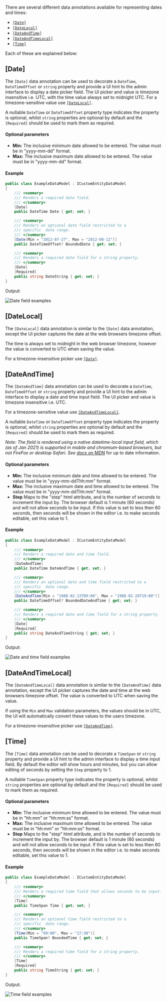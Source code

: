 ﻿There are several different data annotations available for representing dates and times:

- [`[Date]`](#date)
- [`[DateLocal]`](#datelocal)
- [`[DateAndTime]`](#dateandtime)
- [`[DateAndTimeLocal]`](#dateandtimelocal)
- [`[Time]`](#time)

Each of these are explained below:

## [Date]

The `[Date]` data annotation can be used to decorate a `DateTime`, `DateTimeOffset` or `string` property and provide a UI hint to the admin interface to display a date picker field. The UI picker and value is timezone insensitive i.e. UTC, with the time value always set to midnight UTC. For a timezone-sensitive value use [`[DateLocal]`](datelocal).
    
A nullable `DateTime` or `DateTimeOffset` property type indicates the property is optional, whilst `string` properties are optional by default and the `[Required]` should be used to mark them as required.

#### Optional parameters

- **Min:** The inclusive minimum date allowed to be entered. The value must be in "yyyy-mm-dd" format. 
- **Max:** The inclusive maximum date allowed to be entered. The value must be in "yyyy-mm-dd" format.

#### Example

```csharp
public class ExampleDataModel : ICustomEntityDataModel
{
    /// <summary>
    /// Renders a required date field.
    /// </summary>
    [Date]
    public DateTime Date { get; set; }

    /// <summary>
    /// Renders an optional date field restricted to a 
    /// specific  date range.
    /// </summary>
    [Date(Min = "2012-07-27", Max = "2012-08-12")]
    public DateTimeOffset? BoundedDate { get; set; }

    /// <summary>
    /// Renders a required date field for a string property.
    /// </summary>
    [Date]
    [Required]
    public string DateString { get; set; }
}
```

Output:

![Date field examples](images/date-field-example.png)

## [DateLocal]

The `[DateLocal]` data annotation is similar to the `[Date]` data annotation, except the UI picker captures the date at the web browsers timezone offset.

The time is always set to midnight in the web browser timezone, however the value is converted to UTC when saving the value.  

For a timezone-insensitive picker use [`[Date]`](#date).

## [DateAndTime]

The `[DateAndTime]` data annotation can be used to decorate a `DateTime`, `DateTimeOffset` or `string` property and provide a UI hint to the admin interface to display a date and time input field. The UI picker and value is timezone insensitive i.e. UTC. 

For a timezone-sensitive value use [`[DateAndTimeLocal]`](#datetimelocal).
    
A nullable `DateTime` or `DateTimeOffset` property type indicates the property is optional, whilst `string` properties are optional by default and the `[Required]` should be used to mark them as required.

*Note: The field is rendered using a native datetime-local input field, which (as of Jan 2021) is supported in mobile and chromium-based browsers, but not FireFox or desktop Safari. See [docs on MDN](https://developer.mozilla.org/en-US/docs/Web/HTML/Element/input/datetime-local#browser_compatibility)* for up to date information.

#### Optional parameters

- **Min:** The inclusive minimum date and time allowed to be entered. The value must be in "yyyy-mm-ddThh:mm" format.
- **Max:** The inclusive maximum date and time allowed to be entered. The value must be in "yyyy-mm-ddThh:mm" format.
- **Step** Maps to the "step" html attribute, and is the number of seconds to increment the input by. The browser default is 1 minute (60 seconds) and will not allow seconds to be input. If this value is set to less  then 60 seconds, then seconds will be shown in the editor i.e. to make seconds editable, set this value to 1.

#### Example

```csharp
public class ExampleDataModel : ICustomEntityDataModel
{
    /// <summary>
    /// Renders a required date and time field.
    /// </summary>
    [DateAndTime]
    public DateTime DateAndTime { get; set; }

    /// <summary>
    /// Renders an optional date and time field restricted to a 
    /// specific  date range.
    /// </summary>
    [DateAndTime(Min = "1988-02-13T09:00", Max = "1988-02-28T19:00")]
    public DateTimeOffset? BoundedDateAndTime { get; set; }

    /// <summary>
    /// Renders a required date and time field for a string property.
    /// </summary>
    [Date]
    [Required]
    public string DateAndTimeString { get; set; }
}
```

Output:

![Date and time field examples](images/date-and-time-field-example.png)

## [DateAndTimeLocal]

The `[DateAndTimeLocal]` data annotation is similar to the `[DateAndTime]` data annotation, except the UI picker captures the date and time at the web browsers timezone offset. The value is converted to UTC when saving the value.

If using the `Min` and `Max` validation parameters, the values should be in UTC, the UI will automatically convert these values to the users timezone.

For a timezone-insensitive picker use [`[DateAndTime]`](#dateandtime).

## [Time]

The `[Time]` data annotation can be used to decorate a `TimeSpan` or `string` property and provide a UI hint to the admin interface to display a time input field. By default the editor will show hours and minutes, but you can allow editing of seconds by setting the `Step` property to 1.

A nullable `TimeSpan` property type indicates the property is optional, whilst `string` properties are optional by default and the `[Required]` should be used to mark them as required.

#### Optional parameters

- **Min:** The inclusive minimum time allowed to be entered. The value must be in "hh:mm" or "hh:mm:ss" format.
- **Max:** The inclusive maximum time allowed to be entered. The value must be in "hh:mm" or "hh:mm:ss" format.
- **Step** Maps to the "step" html attribute, and is the number of seconds to increment the input by. The browser default is 1 minute (60 seconds) and will not allow seconds to be input. If this value is set to less then 60 seconds, then seconds will be shown in the editor i.e. to make seconds editable, set this value to 1.

#### Example

```csharp
public class ExampleDataModel : ICustomEntityDataModel
{
    /// <summary>
    /// Renders a required time field that allows seconds to be input.
    /// </summary>
    [Time]
    public TimeSpan Time { get; set; }

    /// <summary>
    /// Renders an optional time field restricted to a 
    /// specific  date range.
    /// </summary>
    [Time(Min = "09:00", Max = "17:30")]
    public TimeSpan? BoundedTime { get; set; }

    /// <summary>
    /// Renders a required time field for a string property.
    /// </summary>
    [Time]
    [Required]
    public string TimeString { get; set; }
}
```

Output:

![Time field examples](images/time-field-example.png)

